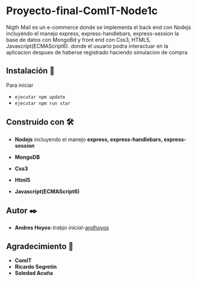 # Proyecto-final-ComIT-Node1c
Nigth Mail es un e-commerce donde se implementa el back end con Nodejs incluyendo el manejo express, express-handlebars, express-session 
la base de datos con MongoBd y front end con Css3, HTML5, Javascript(ECMAScript6).
donde el usuario podra interactuar en la aplicacion despues de haberse registrado haciendo simulacion de compra

## Instalación 🔧
Para iniciar 
- `ejecutar npm update`
- `ejecutar npm run star`

## Construido con 🛠️

- **Nodejs** incluyendo el manejo **express, express-handlebars, express-session**

- **MongoDB**

- **Css3**
- **Html5**
- **Javascript(ECMAScript6)**

## Autor ✒️
- **Andres Hoyos**-*trabjo inicial*-[andhoyos](https://github.com/andhoyos)

## Agradecimiento 🎁
- **ComIT** 
- **Ricardo Segretin**
- **Soledad Acuña**
